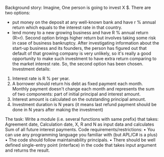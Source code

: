 Background story: 
Imagine, One person is going to invest X $. There are two options: 
- put money on the deposit at any well-known bank and have r % annual return which equals to the interest rate in that country. 
- lend money to a new growing business and have R % annual return (R>r). 
Second option brings higher return but involves taking some risk in case of business bankruptcy. 
After investigating information about the start-up business and its founders, the person has figured out that default of that growing company is very unlikely, so it's really a good opportunity to make such investment to have extra return comparing to the market interest rate. 
So, the second option has been chosen. 
Investment details: 
1. Interest rate is R % per year. 
2. A borrower should return his debt as fixed payment each month. Monthly payment doesn't change each month and represents the sum of two components: part of initial principal and interest amount. 
3. Interest amount is calculated on the outstanding principal amount. 
4. Investment duration is N years (it means last refund payment should be done in N years 
after making the investment) 

The task: 
Write a module (i.e. several functions with same prefix) that takes: Agreement date, Calculation date, X, R and N as input data and calculates Sum of all future interest payments. 
Code requirements/restrictions: 
• You can use any programming language you familiar with (but APL/C# is a plus) 
• The code should follow maintainability principals. 
• There should be well defined single-entry point (interface) in the code that takes input argument and returns the result. 
